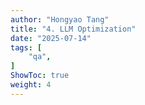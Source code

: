 ```yaml
---
author: "Hongyao Tang"
title: "4. LLM Optimization"
date: "2025-07-14"
tags: [
    "qa",
]
ShowToc: true
weight: 4
---
```




